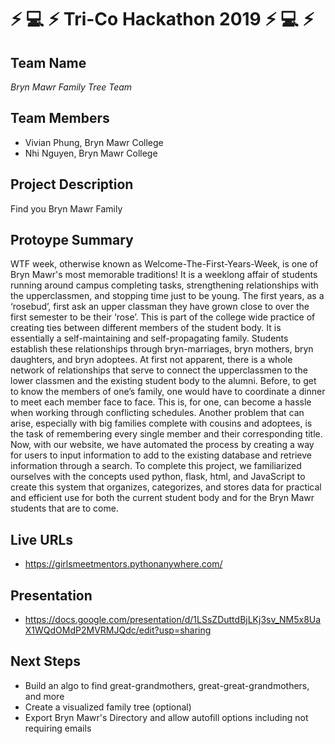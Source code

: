 # :zap: :computer: :zap: Tri-Co Hackathon 2019 :zap: :computer: :zap:

## Team Name

*Bryn Mawr Family Tree Team*

## Team Members

- Vivian Phung, Bryn Mawr College
- Nhi Nguyen, Bryn Mawr College

## Project Description

Find you Bryn Mawr Family

## Protoype Summary

<!--*Describe the basic functionality of your prototype. What are the features you were able to implement? What features would you like to implement?*-->

WTF week, otherwise known as Welcome-The-First-Years-Week, is one of Bryn Mawr's most memorable traditions! It is a weeklong affair of students running around campus completing tasks, strengthening relationships with the upperclassmen, and stopping time just to be young.
The first years, as a ‘rosebud’, first ask an upper classman they have grown close to over the first semester to be their ‘rose’. This is part of the college wide practice of creating ties between different members of the student body. It is essentially a self-maintaining and self-propagating family. Students establish these relationships through bryn-marriages, bryn mothers, bryn daughters, and bryn adoptees. At first not apparent, there is a whole network of relationships that serve to connect the upperclassmen to the lower classmen and the existing student body to the alumni.
Before, to get to know the members of one’s family, one would have to coordinate a dinner to meet each member face to face. This is, for one, can become a hassle when working through conflicting schedules. Another problem that can arise, especially with big families complete with cousins and adoptees, is the task of remembering every single member and their corresponding title. Now, with our website, we have automated the process by creating a way for users to input information to add to the existing database and retrieve information through a search. To complete this project, we familiarized ourselves with the concepts used python, flask, html, and JavaScript to create this system that organizes, categorizes, and stores data for practical and efficient use for both the current student body and for the Bryn Mawr students that are to come.

## Live URLs

<!--*List any URLs relevant to demonstrating your prototype*-->

- https://girlsmeetmentors.pythonanywhere.com/

## Presentation

<!--*List any links to your presentation or any related visuals you want to share.*-->

- https://docs.google.com/presentation/d/1LSsZDuttdBjLKj3sv_NM5x8UaX1WQdOMdP2MVRMJQdc/edit?usp=sharing

## Next Steps

<!--*What do you need to do next to turn this prototype into a working solution?*-->

- Build an algo to find great-grandmothers, great-great-grandmothers, and more
- Create a visualized family tree (optional)
- Export Bryn Mawr's Directory and allow autofill options including not requiring emails

<!--## License-->

<!--*This repository includes an [unlicense](http://unlicense.org/) statement though you may want [to choose a different license](https://choosealicense.com/).*-->